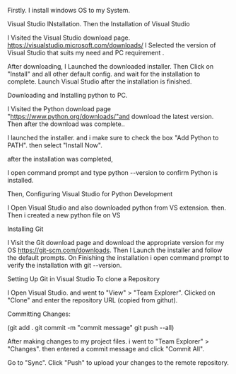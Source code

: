 Firstly.
I install windows OS to my System.

Visual Studio INstallation.
Then the Installation of Visual Studio

I Visited the Visual Studio download page. https://visualstudio.microsoft.com/downloads/
I Selected the version of Visual Studio that suits my need and PC requirement .

After downloading,
I Launched the downloaded installer.
Then
Click on "Install" and all other default config. and wait for the installation to complete.
Launch Visual Studio after the installation is finished.

Downloading and Installing python to PC.

I Visited the Python download page "https://www.python.org/downloads/"and download the latest version.
Then after the download was complete..

I launched the installer.
and i make sure to check the box "Add Python to PATH".
then select "Install Now".

after the installation was completed, 

I open command prompt and type python --version to confirm Python is installed.

Then,
Configuring Visual Studio for Python Development

I Open Visual Studio and also downloaded python from VS extension. then.
Then i created a new python file on VS 


Installing Git

I Visit the Git download page and download the appropriate version for my OS https://git-scm.com/downloads.
Then
I Launch the installer and follow the default prompts.
On Finishing the installation i open command prompt to verify the installation with git --version.

Setting Up Git in Visual Studio
To clone a Repository

I Open Visual Studio.
and went to "View" > "Team Explorer".
Clicked on "Clone" and enter the repository URL (copied from githut).

Committing Changes:

(git add . 
git commit -m "commit message"
git push --all)

After making changes to my project files.
i went to "Team Explorer" > "Changes".
then entered a commit message and click "Commit All".

Go to "Sync".
Click "Push" to upload your changes to the remote repository.


